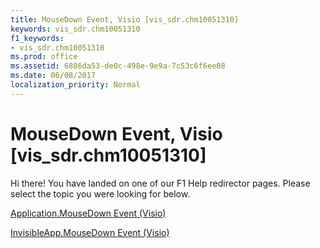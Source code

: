 ```yaml
---
title: MouseDown Event, Visio [vis_sdr.chm10051310]
keywords: vis_sdr.chm10051310
f1_keywords:
- vis_sdr.chm10051310
ms.prod: office
ms.assetid: 6886da53-de0c-498e-9e9a-7c53c6f6ee08
ms.date: 06/08/2017
localization_priority: Normal
---
```



# MouseDown Event, Visio [vis_sdr.chm10051310]

Hi there! You have landed on one of our F1 Help redirector pages. Please select the topic you were looking for below.

[Application.MouseDown Event (Visio)](http://msdn.microsoft.com/library/f65b3ee7-9b34-d09f-220f-3c7d39a40565%28Office.15%29.aspx)

[InvisibleApp.MouseDown Event (Visio)](http://msdn.microsoft.com/library/d02e19db-9f76-1669-8b5a-8b14f1950b83%28Office.15%29.aspx)


